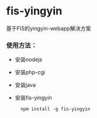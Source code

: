 fis-yingyin
=========

基于FIS的yingyin-webapp解决方案

### 使用方法：

- 安装nodejs
- 安装php-cgi
- 安装java
- 安装fis-yingyin

        npm install -g fis-yingyin






